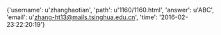 {'username': u'zhanghaotian', 'path': u'1160/1160.html', 'answer': u'ABC', 'email': u'zhang-ht13@mails.tsinghua.edu.cn', 'time': '2016-02-23:22:20:19'}